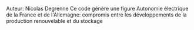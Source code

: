 Auteur: Nicolas Degrenne
Ce code génère une figure 
Autonomie électrique de la France et de l'Allemagne: compromis entre les développements de la production renouvelable et du stockage
